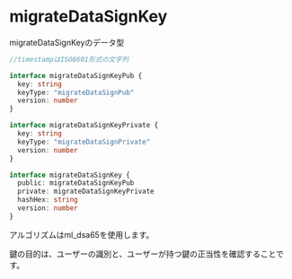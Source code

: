 # migrateDataSignKey

migrateDataSignKeyのデータ型

```typescript
//timestampはISO8601形式の文字列

interface migrateDataSignKeyPub {
  key: string
  keyType: "migrateDataSignPub"
  version: number
}

interface migrateDataSignKeyPrivate {
  key: string
  keyType: "migrateDataSignPrivate"
  version: number
}

interface migrateDataSignKey {
  public: migrateDataSignKeyPub
  private: migrateDataSignKeyPrivate
  hashHex: string
  version: number
}
```

アルゴリズムはml_dsa65を使用します。

鍵の目的は、ユーザーの識別と、ユーザーが持つ鍵の正当性を確認することです。
